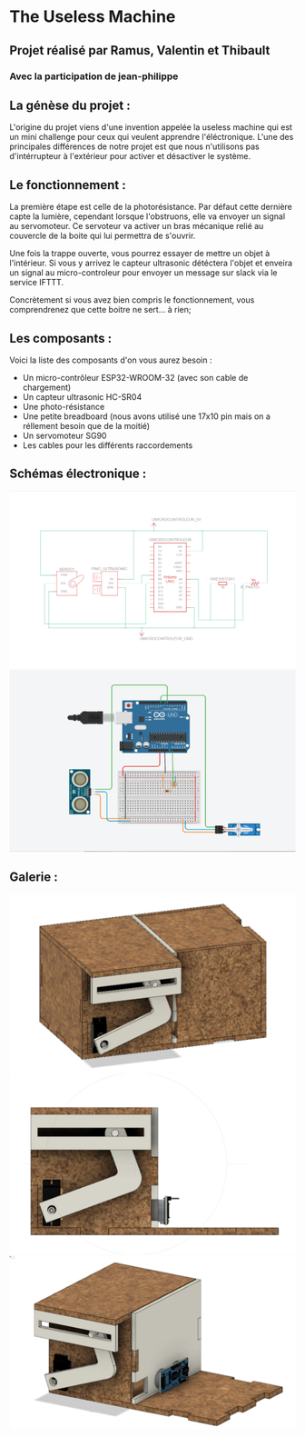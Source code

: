
# The Useless Machine
## Projet réalisé par Ramus, Valentin et Thibault
### Avec la participation de jean-philippe

## La génèse du projet :

L'origine du projet viens d'une invention appelée la useless machine qui est un mini challenge pour ceux qui veulent apprendre l'éléctronique.
L'une des principales différences de notre projet est que nous n'utilisons pas d'intérrupteur à l'extérieur pour activer et désactiver le système.

## Le fonctionnement :

La première étape est celle de la photorésistance. Par défaut cette dernière capte la lumière, cependant lorsque l'obstruons, elle va envoyer un signal au servomoteur.
Ce servoteur va activer un bras mécanique relié au couvercle de la boite qui lui permettra de s'ouvrir.

Une fois la trappe ouverte, vous pourrez essayer de mettre un objet à l'intérieur. Si vous y arrivez le capteur ultrasonic détéctera l'objet et enveira un signal au micro-controleur pour envoyer un message sur slack via le service IFTTT.

Concrètement si vous avez bien compris le fonctionnement, vous comprendrenez que cette boitre ne sert... à rien;

## Les composants :

Voici la liste des composants d'on vous aurez besoin :

* Un micro-contrôleur ESP32-WROOM-32 (avec son cable de chargement)
* Un capteur ultrasonic HC-SR04
* Une photo-résistance
* Une petite breadboard (nous avons utilisé une 17x10 pin mais on a réllement besoin que de la moitié)
* Un servomoteur SG90
* Les cables pour les différents raccordements

## Schémas électronique :

![alt text](https://github.com/ThibaultLenoble/useless_machine/blob/develop/img/image%201.png?raw=true)
![alt text](https://github.com/ThibaultLenoble/useless_machine/blob/develop/img/image%203.png?raw=true)

## Galerie :

![alt text](https://github.com/ThibaultLenoble/useless_machine/blob/develop/img/incline.png?raw=true)
![alt text](https://github.com/ThibaultLenoble/useless_machine/blob/develop/img/cote.png?raw=true)
![alt text](https://github.com/ThibaultLenoble/useless_machine/blob/develop/img/travers.png?raw=true)

